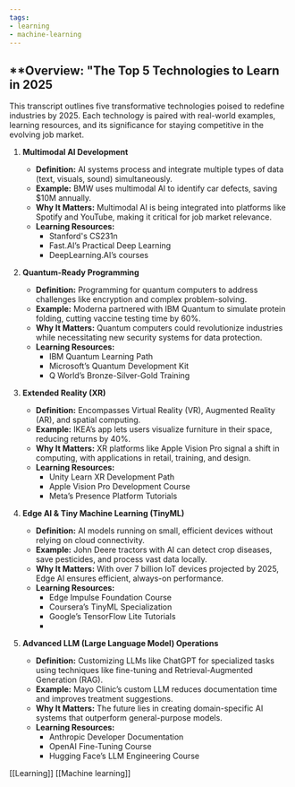 ```yaml
---
tags:
- learning
- machine-learning
---
```

## **Overview: "The Top 5 Technologies to Learn in 2025

This transcript outlines five transformative technologies poised to redefine industries by 2025. Each technology is paired with real-world examples, learning resources, and its significance for staying competitive in the evolving job market.

1. **Multimodal AI Development**

    - **Definition:** AI systems process and integrate multiple types of data (text, visuals, sound) simultaneously.
    - **Example:** BMW uses multimodal AI to identify car defects, saving $10M annually.
    - **Why It Matters:** Multimodal AI is being integrated into platforms like Spotify and YouTube, making it critical for job market relevance.
    - **Learning Resources:**
        - Stanford's CS231n
        - Fast.AI’s Practical Deep Learning
        - DeepLearning.AI’s courses

1. **Quantum-Ready Programming**

    - **Definition:** Programming for quantum computers to address challenges like encryption and complex problem-solving.
    - **Example:** Moderna partnered with IBM Quantum to simulate protein folding, cutting vaccine testing time by 60%.
    - **Why It Matters:** Quantum computers could revolutionize industries while necessitating new security systems for data protection.
    - **Learning Resources:**
        - IBM Quantum Learning Path
        - Microsoft’s Quantum Development Kit
        - Q World’s Bronze-Silver-Gold Training

1. **Extended Reality (XR)**

    - **Definition:** Encompasses Virtual Reality (VR), Augmented Reality (AR), and spatial computing.
    - **Example:** IKEA’s app lets users visualize furniture in their space, reducing returns by 40%.
    - **Why It Matters:** XR platforms like Apple Vision Pro signal a shift in computing, with applications in retail, training, and design.
    - **Learning Resources:**
        - Unity Learn XR Development Path
        - Apple Vision Pro Development Course
        - Meta’s Presence Platform Tutorials

1. **Edge AI & Tiny Machine Learning (TinyML)**

    - **Definition:** AI models running on small, efficient devices without relying on cloud connectivity.
    - **Example:** John Deere tractors with AI can detect crop diseases, save pesticides, and process vast data locally.
    - **Why It Matters:** With over 7 billion IoT devices projected by 2025, Edge AI ensures efficient, always-on performance.
    - **Learning Resources:**
        - Edge Impulse Foundation Course
        - Coursera’s TinyML Specialization
        - Google’s TensorFlow Lite Tutorials
        -
1. **Advanced LLM (Large Language Model) Operations**

    - **Definition:** Customizing LLMs like ChatGPT for specialized tasks using techniques like fine-tuning and Retrieval-Augmented Generation (RAG).
    - **Example:** Mayo Clinic’s custom LLM reduces documentation time and improves treatment suggestions.
    - **Why It Matters:** The future lies in creating domain-specific AI systems that outperform general-purpose models.
    - **Learning Resources:**
        - Anthropic Developer Documentation
        - OpenAI Fine-Tuning Course
        - Hugging Face’s LLM Engineering Course

[[Learning]]   [[Machine learning]] 